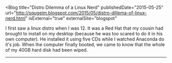 <Blog
    title="Distro Dilemma of a Linux Nerd"
    publishedDate="2015-05-25"
    url="http://squgeim.blogspot.com/2015/05/distro-dillema-of-linux-nerd.html"
    isExternal="true"
    externalSite="blogspot"
>
I first saw a linux distro when I was 12. It was a Red Hat that my cousin had brought to install on my desktop (because he was too scared to do it in his own computer). He installed it using five CDs while I watched Anaconda do it's job. When the computer finally booted, we came to know that the whole of my 40GB hard disk had been wiped.
</Blog>


---
